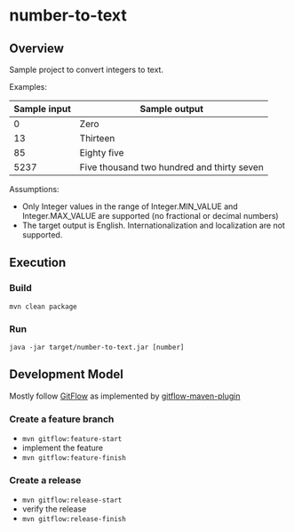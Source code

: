 # number-to-text

## Overview

Sample project to convert integers to text.

Examples:

| Sample input | Sample output |
|--------------|---------------|
| 0            | Zero          |
| 13           | Thirteen      |
| 85           | Eighty five   |
| 5237         | Five thousand two hundred and thirty seven |

Assumptions:

* Only Integer values in the range of Integer.MIN_VALUE and Integer.MAX_VALUE are supported (no fractional or decimal numbers)
* The target output is English.  Internationalization and localization are not supported.

## Execution

### Build

	mvn clean package

### Run

	java -jar target/number-to-text.jar [number]
	
## Development Model

Mostly follow [GitFlow](https://www.atlassian.com/git/tutorials/comparing-workflows/gitflow-workflow "GitFlow") as implemented by [gitflow-maven-plugin](https://github.com/aleksandr-m/gitflow-maven-plugin)

### Create a feature branch

- `mvn gitflow:feature-start`
- implement the feature
- `mvn gitflow:feature-finish`

### Create a release

- `mvn gitflow:release-start`
- verify the release
- `mvn gitflow:release-finish`	